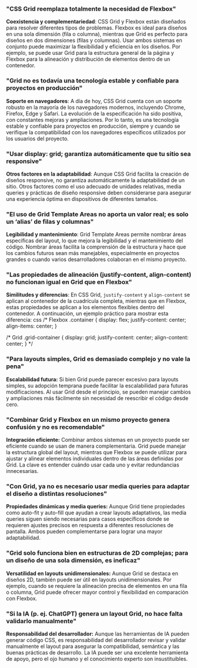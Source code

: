### "CSS Grid reemplaza totalmente la necesidad de Flexbox"
**Coexistencia y complementariedad**: CSS Grid y Flexbox están diseñados para resolver diferentes tipos de problemas. Flexbox es ideal para diseños en una sola dimensión (fila o columna), mientras que Grid es perfecto para diseños en dos dimensiones (filas y columnas). Usar ambos sistemas en conjunto puede maximizar la flexibilidad y eficiencia en los diseños. Por ejemplo, se puede usar Grid para la estructura general de la página y Flexbox para la alineación y distribución de elementos dentro de un contenedor.

### "Grid no es todavía una tecnología estable y confiable para proyectos en producción"
**Soporte en navegadores**: A día de hoy, CSS Grid cuenta con un soporte robusto en la mayoría de los navegadores modernos, incluyendo Chrome, Firefox, Edge y Safari. La evolución de la especificación ha sido positiva, con constantes mejoras y ampliaciones. Por lo tanto, es una tecnología estable y confiable para proyectos en producción, siempre y cuando se verifique la compatibilidad con los navegadores específicos utilizados por los usuarios del proyecto.

### "Usar display: grid; garantiza automáticamente que tu sitio sea responsive"
**Otros factores en la adaptabilidad**: Aunque CSS Grid facilita la creación de diseños responsive, no garantiza automáticamente la adaptabilidad de un sitio. Otros factores como el uso adecuado de unidades relativas, media queries y prácticas de diseño responsive deben considerarse para asegurar una experiencia óptima en dispositivos de diferentes tamaños.

### "El uso de Grid Template Areas no aporta un valor real; es solo un ‘alias’ de filas y columnas"
**Legibilidad y mantenimiento**: Grid Template Areas permite nombrar áreas específicas del layout, lo que mejora la legibilidad y el mantenimiento del código. Nombrar áreas facilita la comprensión de la estructura y hace que los cambios futuros sean más manejables, especialmente en proyectos grandes o cuando varios desarrolladores colaboran en el mismo proyecto.

### "Las propiedades de alineación (justify-content, align-content) no funcionan igual en Grid que en Flexbox"
**Similitudes y diferencias**: En CSS Grid, `justify-content` y `align-content` se aplican al contenedor de la cuadrícula completa, mientras que en Flexbox, estas propiedades se aplican a los elementos flexibles dentro del contenedor. A continuación, un ejemplo práctico para mostrar esta diferencia:
css
/* Flexbox 
.container {
  display: flex;
  justify-content: center;
  align-items: center;
}

/* Grid 
.grid-container {
  display: grid;
  justify-content: center;
  align-content: center;
}
*/

### "Para layouts simples, Grid es demasiado complejo y no vale la pena"
**Escalabilidad futura:** Si bien Grid puede parecer excesivo para layouts simples, su adopción temprana puede facilitar la escalabilidad para futuras modificaciones. Al usar Grid desde el principio, se pueden manejar cambios y ampliaciones más fácilmente sin necesidad de reescribir el código desde cero.

### "Combinar Grid y Flexbox en un mismo proyecto genera confusión y no es recomendable"
**Integración eficiente:** Combinar ambos sistemas en un proyecto puede ser eficiente cuando se usan de manera complementaria. Grid puede manejar la estructura global del layout, mientras que Flexbox se puede utilizar para ajustar y alinear elementos individuales dentro de las áreas definidas por Grid. La clave es entender cuándo usar cada uno y evitar redundancias innecesarias.

### "Con Grid, ya no es necesario usar media queries para adaptar el diseño a distintas resoluciones"
**Propiedades dinámicas y media queries:** Aunque Grid tiene propiedades como auto-fit y auto-fill que ayudan a crear layouts adaptativos, las media queries siguen siendo necesarias para casos específicos donde se requieren ajustes precisos en respuesta a diferentes resoluciones de pantalla. Ambos pueden complementarse para lograr una mayor adaptabilidad.

### "Grid solo funciona bien en estructuras de 2D complejas; para un diseño de una sola dimensión, es ineficaz"
**Versatilidad en layouts unidimensionales:** Aunque Grid se destaca en diseños 2D, también puede ser útil en layouts unidimensionales. Por ejemplo, cuando se requiere la alineación precisa de elementos en una fila o columna, Grid puede ofrecer mayor control y flexibilidad en comparación con Flexbox.

### "Si la IA (p. ej. ChatGPT) genera un layout Grid, no hace falta validarlo manualmente"
**Responsabilidad del desarrollador:** Aunque las herramientas de IA pueden generar código CSS, es responsabilidad del desarrollador revisar y validar manualmente el layout para asegurar la compatibilidad, semántica y las buenas prácticas de desarrollo. La IA puede ser una excelente herramienta de apoyo, pero el ojo humano y el conocimiento experto son insustituibles.